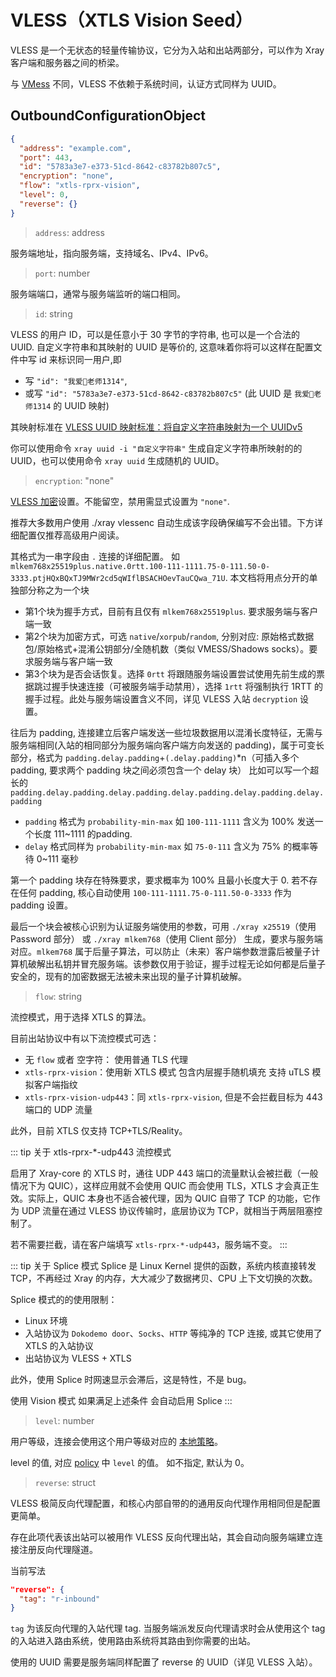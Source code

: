 # VLESS（XTLS Vision Seed）

VLESS 是一个无状态的轻量传输协议，它分为入站和出站两部分，可以作为 Xray 客户端和服务器之间的桥梁。

与 [VMess](./vmess.md) 不同，VLESS 不依赖于系统时间，认证方式同样为 UUID。

## OutboundConfigurationObject

```json
{
  "address": "example.com",
  "port": 443,
  "id": "5783a3e7-e373-51cd-8642-c83782b807c5",
  "encryption": "none",
  "flow": "xtls-rprx-vision",
  "level": 0,
  "reverse": {}
}
```

> `address`: address

服务端地址，指向服务端，支持域名、IPv4、IPv6。

> `port`: number

服务端端口，通常与服务端监听的端口相同。

> `id`: string

VLESS 的用户 ID，可以是任意小于 30 字节的字符串, 也可以是一个合法的 UUID.
自定义字符串和其映射的 UUID 是等价的, 这意味着你将可以这样在配置文件中写 id 来标识同一用户,即

- 写 `"id": "我爱🍉老师1314"`,
- 或写 `"id": "5783a3e7-e373-51cd-8642-c83782b807c5"` (此 UUID 是 `我爱🍉老师1314` 的 UUID 映射)

其映射标准在 [VLESS UUID 映射标准：将自定义字符串映射为一个 UUIDv5](https://github.com/XTLS/Xray-core/issues/158)

你可以使用命令 `xray uuid -i "自定义字符串"` 生成自定义字符串所映射的的 UUID，也可以使用命令 `xray uuid` 生成随机的 UUID。

> `encryption`: "none"

[VLESS 加密](https://github.com/XTLS/Xray-core/pull/5067)设置。不能留空，禁用需显式设置为 `"none"`.

推荐大多数用户使用 ./xray vlessenc 自动生成该字段确保编写不会出错。下方详细配置仅推荐高级用户阅读。

其格式为一串字段由 `.` 连接的详细配置。 如 `mlkem768x25519plus.native.0rtt.100-111-1111.75-0-111.50-0-3333.ptjHQxBQxTJ9MWr2cd5qWIflBSACHOevTauCQwa_71U`. 本文档将用点分开的单独部分称之为一个块

- 第1个块为握手方式，目前有且仅有 `mlkem768x25519plus`. 要求服务端与客户端一致
- 第2个块为加密方式，可选 `native`/`xorpub`/`random`, 分别对应: 原始格式数据包/原始格式+混淆公钥部分/全随机数（类似 VMESS/Shadows socks）。要求服务端与客户端一致
- 第3个块为是否会话恢复。选择 `0rtt` 将跟随服务端设置尝试使用先前生成的票据跳过握手快速连接（可被服务端手动禁用），选择 `1rtt` 将强制执行 1RTT 的握手过程。此处与服务端设置含义不同，详见 VLESS 入站 `decryption` 设置。

往后为 padding, 连接建立后客户端发送一些垃圾数据用以混淆长度特征，无需与服务端相同(入站的相同部分为服务端向客户端方向发送的 padding)，属于可变长部分，格式为 `padding.delay.padding`+`(.delay.padding)`*n（可插入多个 padding, 要求两个 padding 块之间必须包含一个 delay 块） 比如可以写一个超长的 `padding.delay.padding.delay.padding.delay.padding.delay.padding.delay.padding`

- `padding` 格式为 `probability-min-max` 如 `100-111-1111` 含义为 100% 发送一个长度 111~1111 的padding.
- `delay` 格式同样为 `probability-min-max` 如 `75-0-111` 含义为 75% 的概率等待 0~111 毫秒

第一个 padding 块存在特殊要求，要求概率为 100% 且最小长度大于 0. 若不存在任何 padding, 核心自动使用 `100-111-1111.75-0-111.50-0-3333` 作为 padding 设置。

最后一个块会被核心识别为认证服务端使用的参数，可用 `./xray x25519`（使用 Password 部分） 或 `./xray mlkem768`（使用 Client 部分） 生成，要求与服务端对应。`mlkem768` 属于后量子算法，可以防止（未来）客户端参数泄露后被量子计算机破解出私钥并冒充服务端。该参数仅用于验证，握手过程无论如何都是后量子安全的，现有的加密数据无法被未来出现的量子计算机破解。

> `flow`: string

流控模式，用于选择 XTLS 的算法。

目前出站协议中有以下流控模式可选：

- 无 `flow` 或者 空字符： 使用普通 TLS 代理
- `xtls-rprx-vision`：使用新 XTLS 模式 包含内层握手随机填充 支持 uTLS 模拟客户端指纹
- `xtls-rprx-vision-udp443`：同 `xtls-rprx-vision`, 但是不会拦截目标为 443 端口的 UDP 流量

此外，目前 XTLS 仅支持 TCP+TLS/Reality。

<!-- prettier-ignore -->
::: tip 关于 xtls-rprx-*-udp443 流控模式

启用了 Xray-core 的 XTLS 时，通往 UDP 443 端口的流量默认会被拦截（一般情况下为 QUIC），这样应用就不会使用 QUIC 而会使用 TLS，XTLS 才会真正生效。实际上，QUIC 本身也不适合被代理，因为 QUIC 自带了 TCP 的功能，它作为 UDP 流量在通过 VLESS 协议传输时，底层协议为 TCP，就相当于两层阻塞控制了。

若不需要拦截，请在客户端填写 `xtls-rprx-*-udp443`，服务端不变。
:::

::: tip 关于 Splice 模式
Splice 是 Linux Kernel 提供的函数，系统内核直接转发 TCP，不再经过 Xray 的内存，大大减少了数据拷贝、CPU 上下文切换的次数。

Splice 模式的的使用限制：

- Linux 环境
- 入站协议为 `Dokodemo door`、`Socks`、`HTTP` 等纯净的 TCP 连接, 或其它使用了 XTLS 的入站协议
- 出站协议为 VLESS + XTLS

此外，使用 Splice 时网速显示会滞后，这是特性，不是 bug。

使用 Vision 模式 如果满足上述条件 会自动启用 Splice
:::

> `level`: number

用户等级，连接会使用这个用户等级对应的 [本地策略](../policy.md#levelpolicyobject)。

level 的值, 对应 [policy](../policy.md#policyobject) 中 `level` 的值。 如不指定, 默认为 0。

> `reverse`: struct

VLESS 极简反向代理配置，和核心内部自带的的通用反向代理作用相同但是配置更简单。

存在此项代表该出站可以被用作 VLESS 反向代理出站，其会自动向服务端建立连接注册反向代理隧道。

当前写法

```json
"reverse": {
  "tag": "r-inbound"
}
```

`tag` 为该反向代理的入站代理 tag. 当服务端派发反向代理请求时会从使用这个 tag 的入站进入路由系统，使用路由系统将其路由到你需要的出站。

使用的 UUID 需要是服务端同样配置了 reverse 的 UUID（详见 VLESS 入站）。
